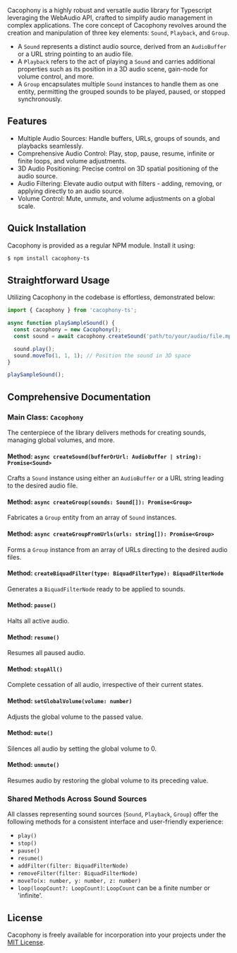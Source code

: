 Cacophony is a highly robust and versatile audio library for Typescript leveraging the WebAudio API, crafted to simplify audio management in complex applications. The core concept of Cacophony revolves around the creation and manipulation of three key elements: `Sound`, `Playback`, and `Group`.

- A `Sound` represents a distinct audio source, derived from an `AudioBuffer` or a URL string pointing to an audio file.
- A `Playback` refers to the act of playing a `Sound` and carries additional properties such as its position in a 3D audio scene, gain-node for volume control, and more.
- A `Group` encapsulates multiple `Sound` instances to handle them as one entity, permitting the grouped sounds to be played, paused, or stopped synchronously.

## Features

- Multiple Audio Sources: Handle buffers, URLs, groups of sounds, and playbacks seamlessly.
- Comprehensive Audio Control: Play, stop, pause, resume, infinite or finite loops, and volume adjustments.
- 3D Audio Positioning: Precise control on 3D spatial positioning of the audio source.
- Audio Filtering: Elevate audio output with filters - adding, removing, or applying directly to an audio source.
- Volume Control: Mute, unmute, and volume adjustments on a global scale.

## Quick Installation

Cacophony is provided as a regular NPM module. Install it using:

```bash
$ npm install cacophony-ts
```

## Straightforward Usage

Utilizing Cacophony in the codebase is effortless, demonstrated below:

```typescript
import { Cacophony } from 'cacophony-ts';

async function playSampleSound() {
  const cacophony = new Cacophony();
  const sound = await cacophony.createSound('path/to/your/audio/file.mp3');

  sound.play();
  sound.moveTo(1, 1, 1); // Position the sound in 3D space
}

playSampleSound();
```

## Comprehensive Documentation

### Main Class: `Cacophony`

The centerpiece of the library delivers methods for creating sounds, managing global volumes, and more.

#### Method: `async createSound(bufferOrUrl: AudioBuffer | string): Promise<Sound>`

Crafts a `Sound` instance using either an `AudioBuffer` or a URL string leading to the desired audio file.

#### Method: `async createGroup(sounds: Sound[]): Promise<Group>`

Fabricates a `Group` entity from an array of `Sound` instances.

#### Method: `async createGroupFromUrls(urls: string[]): Promise<Group>`

Forms a `Group` instance from an array of URLs directing to the desired audio files.

#### Method: `createBiquadFilter(type: BiquadFilterType): BiquadFilterNode`

Generates a `BiquadFilterNode` ready to be applied to sounds.

#### Method: `pause()`

Halts all active audio.

#### Method: `resume()`

Resumes all paused audio.

#### Method: `stopAll()`

Complete cessation of all audio, irrespective of their current states.

#### Method: `setGlobalVolume(volume: number)`

Adjusts the global volume to the passed value.

#### Method: `mute()`

Silences all audio by setting the global volume to 0.

#### Method: `unmute()`

Resumes audio by restoring the global volume to its preceding value.

### Shared Methods Across Sound Sources

All classes representing sound sources (`Sound`, `Playback`, `Group`) offer the following methods for a consistent interface and user-friendly experience:

- `play()`
- `stop()`
- `pause()`
- `resume()`
- `addFilter(filter: BiquadFilterNode)`
- `removeFilter(filter: BiquadFilterNode)`
- `moveTo(x: number, y: number, z: number)`
- `loop(loopCount?: LoopCount)`: `LoopCount` can be a finite number or 'infinite'.

## License

Cacophony is freely available for incorporation into your projects under the [MIT License](LICENSE.txt).
